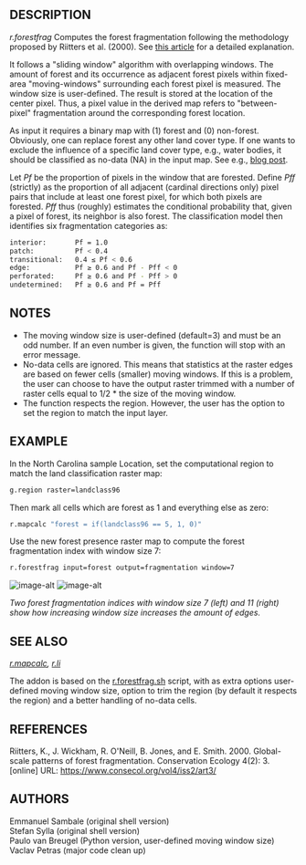 ## DESCRIPTION

*r.forestfrag* Computes the forest fragmentation following the
methodology proposed by Riitters et al. (2000). See [this
article](https://www.ecologyandsociety.org/vol4/iss2/art3/) for a
detailed explanation.

It follows a "sliding window" algorithm with overlapping windows. The
amount of forest and its occurrence as adjacent forest pixels within
fixed-area "moving-windows" surrounding each forest pixel is measured.
The window size is user-defined. The result is stored at the location of
the center pixel. Thus, a pixel value in the derived map refers to
"between-pixel" fragmentation around the corresponding forest location.

As input it requires a binary map with (1) forest and (0) non-forest.
Obviously, one can replace forest any other land cover type. If one
wants to exclude the influence of a specific land cover type, e.g.,
water bodies, it should be classified as no-data (NA) in the input map.
See e.g., [blog
post](https://pvanb.wordpress.com/2016/03/25/update-of-r-forestfrag-addon/).

Let *Pf* be the proportion of pixels in the window that are forested.
Define *Pff* (strictly) as the proportion of all adjacent (cardinal
directions only) pixel pairs that include at least one forest pixel, for
which both pixels are forested. *Pff* thus (roughly) estimates the
conditional probability that, given a pixel of forest, its neighbor is
also forest. The classification model then identifies six fragmentation
categories as:

```sh
interior:       Pf = 1.0
patch:          Pf < 0.4
transitional:   0.4 ≤ Pf < 0.6
edge:           Pf ≥ 0.6 and Pf - Pff < 0
perforated:     Pf ≥ 0.6 and Pf - Pff > 0
undetermined:   Pf ≥ 0.6 and Pf = Pff
```

## NOTES

- The moving window size is user-defined (default=3) and must be an
    odd number. If an even number is given, the function will stop with
    an error message.
- No-data cells are ignored. This means that statistics at the raster
    edges are based on fewer cells (smaller) moving windows. If this is
    a problem, the user can choose to have the output raster trimmed
    with a number of raster cells equal to 1/2 \* the size of the moving
    window.
- The function respects the region. However, the user has the option
    to set the region to match the input layer.

## EXAMPLE

In the North Carolina sample Location, set the computational region to
match the land classification raster map:

```sh
g.region raster=landclass96
```

Then mark all cells which are forest as 1 and everything else as zero:

```sh
r.mapcalc "forest = if(landclass96 == 5, 1, 0)"
```

Use the new forest presence raster map to compute the forest
fragmentation index with window size 7:

```sh
r.forestfrag input=forest output=fragmentation window=7
```

![image-alt](r_forestfrag_window_7.png)
![image-alt](r_forestfrag_window_11.png)

*Two forest fragmentation indices with window size 7 (left) and 11
(right) show how increasing window size increases the amount of edges.*

## SEE ALSO

*[r.mapcalc](https://grass.osgeo.org/grass-stable/manuals/r.mapcalc.html),
[r.li](https://grass.osgeo.org/grass-stable/manuals/r.li.html)*

The addon is based on the
[r.forestfrag.sh](https://grasswiki.osgeo.org/wiki/AddOns/GRASS_6#r.forestfrag)
script, with as extra options user-defined moving window size, option to
trim the region (by default it respects the region) and a better
handling of no-data cells.

## REFERENCES

Riitters, K., J. Wickham, R. O'Neill, B. Jones, and E. Smith. 2000.
Global-scale patterns of forest fragmentation. Conservation Ecology
4(2): 3. \[online\] URL: <https://www.consecol.org/vol4/iss2/art3/>

## AUTHORS

Emmanuel Sambale (original shell version)  
Stefan Sylla (original shell version)  
Paulo van Breugel (Python version, user-defined moving window size)  
Vaclav Petras (major code clean up)
